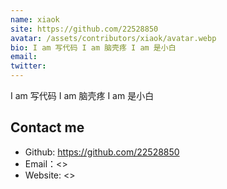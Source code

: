 ```yaml
---
name: xiaok
site: https://github.com/22528850
avatar: /assets/contributors/xiaok/avatar.webp
bio: I am 写代码 I am 脑壳疼 I am 是小白
email: 
twitter: 
---
```


I am 写代码 I am 脑壳疼 I am 是小白

## Contact me

- Github: <https://github.com/22528850>
- Email：<>
- Website: <>
